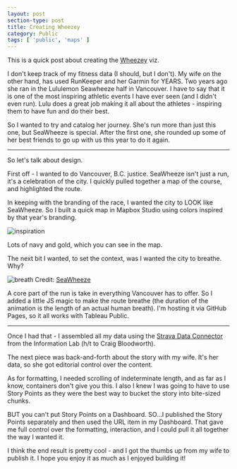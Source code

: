 ```yaml
---
layout: post
section-type: post
title: Creating Wheezey
category: Public
tags: [ 'public', 'maps' ]
---
```


This is a quick post about creating the [Wheezey](https://public.tableau.com/profile/chris.toomey1132#!/vizhome/Wheezey/Dashboard1) viz. 

I don't keep track of my fitness data (I should, but I don't). My wife on the other hand, has used RunKeeper and her Garmin for YEARS. Two years ago she ran in the Lululemon Seawheeze half in Vancouver. I have to say that it is one of the most inspiring athletic events I have ever seen (and I didn't even run). Lulu does a great job making it all about the athletes - inspiring them to have fun and do their best.

So I wanted to try and catalog her journey. She's run more than just this one, but SeaWheeze is special. After the first one, she rounded up some of her best friends to go up with us this year to do it again. 

---

So let's talk about design.

First off - I wanted to do Vancouver, B.C. justice. SeaWheeze isn't just a run, it's a celebration of the city. I quickly pulled together a map of the course, and highlighted the route. 

In keeping with the branding of the race, I wanted the city to LOOK like SeaWheeze. So I built a quick map in Mapbox Studio using colors inspired by that year's branding.

![inspiration](http://3.bp.blogspot.com/-6yh8SHx0iEo/VfmmED3BA_I/AAAAAAABL_c/oyKAC3O1v6w/s640/Screen%2BShot%2B2015-09-16%2Bat%2B10.25.20%2BAM.png)

Lots of navy and gold, which you can see in the map. 

The next bit I wanted, to set the context, was I wanted the city to breathe. Why? 

![breath](https://pbs.twimg.com/media/DIM0JNbUMAAhyEy.jpg)
Credit: [SeaWheeze](https://twitter.com/hashtag/seawheeze)

A core part of the run is take in everything Vancouver has to offer. So I added a little JS magic to make the route breathe (the duration of the animation is the length of an actual human breath). I'm hosting it via GitHub Pages, so it all works with Tableau Public.

---

Once I had that - I assembled all my data using the [Strava Data Connector](https://data.theinformationlab.co.uk/strava.html) from the Information Lab (h/t to Craig Bloodworth).

The next piece was back-and-forth about the story with my wife. It's her data, so she got editorial control over the content. 

As for formatting, I needed scrolling of indeterminate length, and as far as I know, containers don't give you this. I also I knew I was going to have to use Story Points as they were the best way to bucket the story into bite-sized chunks. 

BUT you can't put Story Points on a Dashboard. SO...I published the Story Points separately and then used the URL item in my Dashboard. That gave me full control over the formatting, interaction, and I could pull it all together the way I wanted it. 

I think the end result is pretty cool - and I got the thumbs up from my wife to publish it. I hope you enjoy it as much as I enjoyed building it!